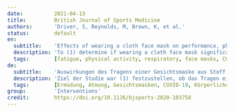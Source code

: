 ```yaml
---
date:          2021-04-13
title:         British Journal of Sports Medicine
authors:       'Driver, S, Reynolds, M, Brown, K, et al.'
status:        default
en:
  subtitle:    'Effects of wearing a cloth face mask on performance, physiological and perceptual responses during a graded treadmill running exercise test'
  description: 'To (1) determine if wearing a cloth face mask significantly affected exercise performance and associated physiological responses, and (2) describe perceptual measures of effort and participants’ experiences while wearing a face mask during a maximal treadmill test. Randomised controlled trial of healthy adults aged 18–29 years. Participants completed two (with and without a cloth face mask) maximal cardiopulmonary exercise tests (CPETs) on a treadmill following the Bruce protocol. Blood pressure, heart rate, oxygen saturation, exertion and shortness of breath were measured. Descriptive data and physical activity history were collected pretrial; perceptions of wearing face masks and experiential data were gathered immediately following the masked trial. The final sample included 31 adults (age=23.2±3.1 years; 14 women/17 men). Data indicated that wearing a cloth face mask led to a significant reduction in exercise time (−01:39±01:19 min/sec), maximal oxygen consumption (VO2max) (−818±552 mL/min), minute ventilation (−45.2±20.3 L/min), maximal heart rate (−8.4±17.0 beats per minute) and increased dyspnoea (1.7±2.9). Our data also suggest that differences in SpO2 and rating of perceived exertion existed between the different stages of the CPET as participant’s exercise intensity increased. No significant differences were found between conditions after the 7-minute recovery period. Cloth face masks led to a 14% reduction in exercise time and 29% decrease in VO2max, attributed to perceived discomfort associated with mask-wearing. Compared with no mask, participants reported feeling increasingly short of breath and claustrophobic at higher exercise intensities while wearing a cloth face mask. Coaches, trainers and athletes should consider modifying the frequency, intensity, time and type of exercise when wearing a cloth face mask.'
  tags:        [fatigue, physical activity, respiratory, face masks, COVID-19]
de:
  subtitle:    'Auswirkungen des Tragens einer Gesichtsmaske aus Stoff auf die Leistung sowie die physiologischen und wahrnehmungsbezogenen Reaktionen während eines abgestuften Belastungstests auf dem Laufband'
  description: 'Ziel der Studie war (1) festzustellen, ob das Tragen einer Gesichtsmaske aus Stoff einen signifikanten Einfluss auf die körperliche Leistungsfähigkeit und die damit verbundenen physiologischen Reaktionen hat, und (2) die wahrgenommene Anstrengung und die Erfahrungen der Teilnehmer beim Tragen einer Gesichtsmaske während eines maximalen Laufbandtests zu beschreiben. Randomisierte kontrollierte Studie mit gesunden Erwachsenen im Alter von 18-29 Jahren. Die Teilnehmer absolvierten zwei maximale kardiopulmonale Belastungstests (CPETs) auf einem Laufband nach dem Bruce-Protokoll (mit und ohne Gesichtsmaske). Gemessen wurden Blutdruck, Herzfrequenz, Sauerstoffsättigung, Anstrengung und Kurzatmigkeit. Deskriptive Daten und die Geschichte der körperlichen Aktivität wurden vor der Studie erhoben; die Wahrnehmung des Tragens von Gesichtsmasken und Erfahrungsdaten wurden unmittelbar nach der maskierten Studie gesammelt. Die endgültige Stichprobe umfasste 31 Erwachsene (Alter=23,2±3,1 Jahre; 14 Frauen/17 Männer). Die Daten zeigten, dass das Tragen einer Stoffmaske zu einer signifikanten Verringerung der Trainingszeit (-01:39±01:19 min/sec), des maximalen Sauerstoffverbrauchs (VO2max) (-818±552 mL/min), der Minutenventilation (-45,2±20,3 L/min), der maximalen Herzfrequenz (-8,4±17,0 Schläge pro Minute) und einer erhöhten Dyspnoe (1,7±2,9) führte. Unsere Daten deuten auch darauf hin, dass es zwischen den verschiedenen Phasen des CPET Unterschiede beim SpO2 und der Bewertung der wahrgenommenen Anstrengung gab, wenn die Trainingsintensität der Teilnehmer zunahm. Nach der 7-minütigen Erholungsphase wurden keine signifikanten Unterschiede zwischen den Bedingungen festgestellt. Stoffmasken führten zu einer Verkürzung der Trainingszeit um 14 % und einer Verringerung der VO2max um 29 %, was auf das mit dem Tragen der Maske verbundene Unbehagen zurückgeführt wurde. Im Vergleich zu Teilnehmern ohne Maske berichteten die Teilnehmer, dass sie sich bei höheren Trainingsintensitäten zunehmend kurzatmig und klaustrophobisch fühlten, während sie eine Stoffmaske trugen. Trainer, Ausbilder und Sportler sollten in Erwägung ziehen, Häufigkeit, Intensität, Zeit und Art des Trainings zu ändern, wenn sie eine Stoffmaske tragen.' 
  tags:        [Ermüdung, Atmung, Gesichtsmasken, COVID-19, Körperliche Aktivität]
group:         'Interventions'
credit:        https://doi.org/10.1136/bjsports-2020-103758
---
```

